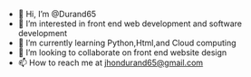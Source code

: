 - 👋 Hi, I’m @Durand65
- 👀 I’m interested in front end web development and software development
- 🌱 I’m currently learning Python,Html,and Cloud computing  
- 💞️ I’m looking to collaborate on front end website design 
- 📫 How to reach me at jhondurand65@gmail.com

<!---
Durand65/Durand65 is a ✨ special ✨ repository because its `README.md` (this file) appears on your GitHub profile.
You can click the Preview link to take a look at your changes.
--->
